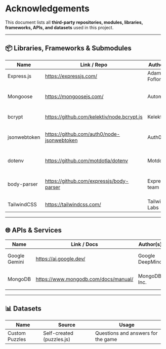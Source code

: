 # Acknowledgements

This document lists all **third-party repositories, modules, libraries, frameworks, APIs, and datasets** used in this project.  

---

## 📦 Libraries, Frameworks & Submodules
| Name                 | Link / Repo                                           | Author(s)       | Usage                  |
|----------------------|-------------------------------------------------------|-----------------|------------------------|
| Express.js           | https://expressjs.com/    | Adam Foflonker  | OpenJS Foundation      |Web server & routing framework
| Mongoose             | https://mongoosejs.com/               | Automattic  | MongoDB object modeling & queries      |
| bcrypt               | https://github.com/kelektiv/node.bcrypt.js | Kelektiv | Password hashing |
| jsonwebtoken         | https://github.com/auth0/node-jsonwebtoken | Auth0 | JWT authentication & token handling|
| dotenv               | https://github.com/motdotla/dotenv         | Motdotla | Environment variable management|
| body-parser          | https://github.com/expressjs/body-parser   | Express.js team | Middleware for parsing JSON requests |
| TailwindCSS          | https://tailwindcss.com/                   | Tailwind Labs| Frontend styling |

---

## 🌐 APIs & Services
| Name          | Link / Docs                        | Author(s)      | Usage                             |
|---------------|------------------------------------|----------------|-----------------------------------|
| Google Gemini   | https://ai.google.dev/    | Google DeepMind   | Generating hints dynamically             |
| MongoDB        | https://www.mongodb.com/docs/manual/        | MongoDB Inc.         | Database for storing user data                  |

---

## 📊 Datasets
| Name          | Source                              | Usage                             |
|---------------|-------------------------------------|-----------------------------------|
| Custom Puzzles         | Self-created (puzzles.js)   | Questions and answers for the game |
